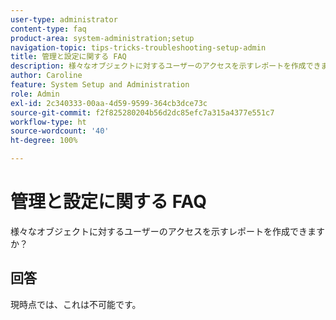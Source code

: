 ```yaml
---
user-type: administrator
content-type: faq
product-area: system-administration;setup
navigation-topic: tips-tricks-troubleshooting-setup-admin
title: 管理と設定に関する FAQ
description: 様々なオブジェクトに対するユーザーのアクセスを示すレポートを作成できますか？
author: Caroline
feature: System Setup and Administration
role: Admin
exl-id: 2c340333-00aa-4d59-9599-364cb3dce73c
source-git-commit: f2f825280204b56d2dc85efc7a315a4377e551c7
workflow-type: ht
source-wordcount: '40'
ht-degree: 100%

---
```


# 管理と設定に関する FAQ

様々なオブジェクトに対するユーザーのアクセスを示すレポートを作成できますか？

## 回答

現時点では、これは不可能です。

